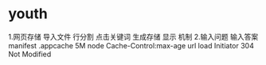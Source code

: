 # youth
1.网页存储
    导入文件
    行分割
    点击关键词
    生成存储
    显示
    机制
2.输入问题
    输入答案
manifest .appcache 5M
node Cache-Control:max-age url load Initiator 304 Not Modified